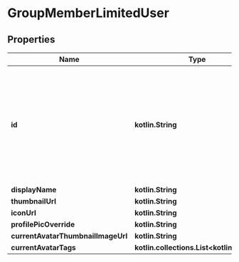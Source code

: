 
# GroupMemberLimitedUser

## Properties
Name | Type | Description | Notes
------------ | ------------- | ------------- | -------------
**id** | **kotlin.String** | A users unique ID, usually in the form of &#x60;usr_c1644b5b-3ca4-45b4-97c6-a2a0de70d469&#x60;. Legacy players can have old IDs in the form of &#x60;8JoV9XEdpo&#x60;. The ID can never be changed. |  [optional]
**displayName** | **kotlin.String** |  |  [optional]
**thumbnailUrl** | **kotlin.String** |  |  [optional]
**iconUrl** | **kotlin.String** |  |  [optional]
**profilePicOverride** | **kotlin.String** |  |  [optional]
**currentAvatarThumbnailImageUrl** | **kotlin.String** |  |  [optional]
**currentAvatarTags** | **kotlin.collections.List&lt;kotlin.String&gt;** |  |  [optional]



